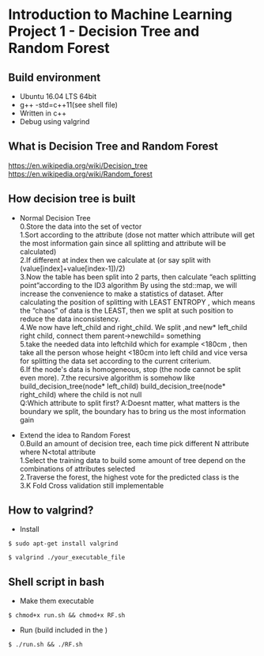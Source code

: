 # Introduction to Machine Learning Project 1 - Decision Tree and Random Forest
## Build environment
* Ubuntu 16.04 LTS 64bit
* g++ -std=c++11(see shell file)
* Written in c++
* Debug using valgrind
## What is Decision Tree and Random Forest
https://en.wikipedia.org/wiki/Decision_tree <br />
https://en.wikipedia.org/wiki/Random_forest <br />
## How decision tree is built
* Normal Decision Tree<br />
0.Store the data into the set of vector  
1.Sort according to the attribute (dose not matter which attribute will get the most information gain since all splitting and attribute will be calculated)<br />
2.If different at index then we calculate at (or say split with (value[index]+value[index-1])/2)<br />
3.Now the table has been split into 2 parts, then calculate “each splitting point”according to the ID3 algorithm
By using the std::map, we will increase the convenience to make a statistics of dataset.
After calculating the position of splitting with LEAST ENTROPY , which means the “chaos” of data is the LEAST, then we split at such position to reduce the data inconsistency.<br />
4.We now have left_child and right_child. We split ,and  new* left_child right child, connect them parent->newchild= something<br />
5.take the needed data into leftchild which for example <180cm , then take all the person whose height <180cm into left child and vice versa for splitting the data set according to the current criterium.<br />
6.If the node's data is homogeneous, stop (the node cannot be split even more).
7.the recursive algorithm is somehow like build_decision_tree(node* left_child) build_decision_tree(node* right_child) where the child is not null<br />
Q:Which attribute to split first?
A:Doesnt matter, what matters is the boundary we split, the boundary has to bring us the most information gain

* Extend the idea to Random Forest<br />
0.Build an amount of decision tree, each time pick different N attribute where N<total attribute<br />
1.Select the training data to build some amount of tree depend on the combinations of attributes selected<br />
2.Traverse the forest, the highest vote for the predicted class is the<br />
3.K Fold Cross validation still implementable<br />
## How to valgrind?
* Install
```
$ sudo apt-get install valgrind
```
```
$ valgrind ./your_executable_file
```
## Shell script in bash  
* Make them executable
```
$ chmod+x run.sh && chmod+x RF.sh
```
* Run (build included in the )
```
$ ./run.sh && ./RF.sh
```
